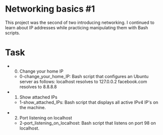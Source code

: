 # Networking basics #1

This project was the second of two introducing networking. I continued to learn about IP addresses while practicing manipulating them with Bash scripts.

# Task 

* 0. Change your home IP


   * 0-change_your_home_IP: Bash script that configures an Ubuntu server as follows:
    localhost resolves to 127.0.0.2
    facebook.com resolves to 8.8.8.8
* 1. Show attached IPs 


   * 1-show_attached_IPs: Bash script that displays all active IPv4 IP's on the machine.

* 2. Port listening on localhost 

   * 2-port_listening_on_localhost: Bash script that listens on port 98 on localhost.
